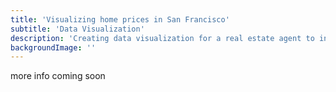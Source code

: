 ```yaml
---
title: 'Visualizing home prices in San Francisco'
subtitle: 'Data Visualization'
description: 'Creating data visualization for a real estate agent to increase lead generation'
backgroundImage: ''
---
```


more info coming soon